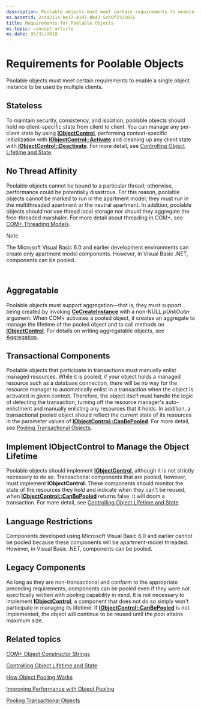 ```yaml
---
description: Poolable objects must meet certain requirements to enable a single object instance to be used by multiple clients.
ms.assetid: 2cd4211e-be12-4197-8b43-5cb9f2321016
title: Requirements for Poolable Objects
ms.topic: concept-article
ms.date: 05/31/2018
---
```


# Requirements for Poolable Objects

Poolable objects must meet certain requirements to enable a single object instance to be used by multiple clients.

## Stateless

To maintain security, consistency, and isolation, poolable objects should hold no client-specific state from client to client. You can manage any per-client state by using [**IObjectControl**](/windows/desktop/api/ComSvcs/nn-comsvcs-iobjectcontrol), performing context-specific initialization with [**IObjectControl::Activate**](/windows/desktop/api/ComSvcs/nf-comsvcs-iobjectcontrol-activate) and cleaning up any client state with [**IObjectControl::Deactivate**](/windows/desktop/api/ComSvcs/nf-comsvcs-iobjectcontrol-deactivate). For more detail, see [Controlling Object Lifetime and State](controlling-object-lifetime-and-state.md).

## No Thread Affinity

Poolable objects cannot be bound to a particular thread; otherwise, performance could be potentially disastrous. For this reason, poolable objects cannot be marked to run in the apartment model; they must run in the multithreaded apartment or the neutral apartment. In addition, poolable objects should not use thread local storage nor should they aggregate the free-threaded marshaler. For more detail about threading in COM+, see [COM+ Threading Models](com--threading-models.md).

> [!Note]  
> The Microsoft Visual Basic 6.0 and earlier development environments can create only apartment model components. However, in Visual Basic .NET, components can be pooled.

 

## Aggregatable

Poolable objects must support aggregation—that is, they must support being created by invoking [**CoCreateInstance**](/windows/desktop/api/combaseapi/nf-combaseapi-cocreateinstance) with a non-NULL *pUnkOuter* argument. When COM+ activates a pooled object, it creates an aggregate to manage the lifetime of the pooled object and to call methods on [**IObjectControl**](/windows/desktop/api/ComSvcs/nn-comsvcs-iobjectcontrol). For details on writing aggregatable objects, see [Aggregation](/windows/desktop/com/aggregation).

## Transactional Components

Poolable objects that participate in transactions must manually enlist managed resources. While it is pooled, if your object holds a managed resource such as a database connection, there will be no way for the resource manager to automatically enlist in a transaction when the object is activated in given context. Therefore, the object itself must handle the logic of detecting the transaction, turning off the resource manager's auto-enlistment and manually enlisting any resources that it holds. In addition, a transactional pooled object should reflect the current state of its resources in the parameter values of [**IObjectControl::CanBePooled**](/windows/desktop/api/ComSvcs/nf-comsvcs-iobjectcontrol-canbepooled). For more detail, see [Pooling Transactional Objects](pooling-transactional-objects.md).

## Implement IObjectControl to Manage the Object Lifetime

Poolable objects should implement [**IObjectControl**](/windows/desktop/api/ComSvcs/nn-comsvcs-iobjectcontrol), although it is not strictly necessary to do so. Transactional components that are pooled, however, must implement **IObjectControl**. These components should monitor the state of the resources they hold and indicate when they can't be reused; when [**IObjectControl::CanBePooled**](/windows/desktop/api/ComSvcs/nf-comsvcs-iobjectcontrol-canbepooled) returns false, it will doom a transaction. For more detail, see [Controlling Object Lifetime and State](controlling-object-lifetime-and-state.md).

## Language Restrictions

Components developed using Microsoft Visual Basic 6.0 and earlier cannot be pooled because these components will be apartment-model threaded. However, in Visual Basic .NET, components can be pooled.

## Legacy Components

As long as they are non-transactional and conform to the appropriate preceding requirements, components can be pooled even if they were not specifically written with pooling capability in mind. It is not necessary to implement [**IObjectControl**](/windows/desktop/api/ComSvcs/nn-comsvcs-iobjectcontrol); a component that does not do so simply won't participate in managing its lifetime. If [**IObjectControl::CanBePooled**](/windows/desktop/api/ComSvcs/nf-comsvcs-iobjectcontrol-canbepooled) is not implemented, the object will continue to be reused until the pool attains maximum size.

## Related topics

<dl> <dt>

[COM+ Object Constructor Strings](com--object-constructor-strings.md)
</dt> <dt>

[Controlling Object Lifetime and State](controlling-object-lifetime-and-state.md)
</dt> <dt>

[How Object Pooling Works](how-object-pooling-works.md)
</dt> <dt>

[Improving Performance with Object Pooling](improving-performance-with-object-pooling.md)
</dt> <dt>

[Pooling Transactional Objects](pooling-transactional-objects.md)
</dt> </dl>

 

 
